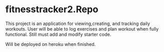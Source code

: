 # fitnesstracker2.Repo

This project is an application for viewing,creating, and tracking daily workouts. User will be able to log exercises and plan workout when fully functional. 
Still must add and modify starter code.

Will be deployed on heroku when finished.
